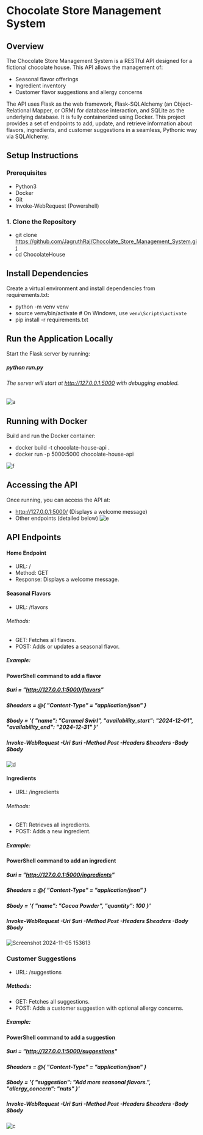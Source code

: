 # Chocolate Store Management System

## Overview
The Chocolate Store Management System is a RESTful API designed for a fictional chocolate house. This API allows the management of:

- Seasonal flavor offerings
- Ingredient inventory
- Customer flavor suggestions and allergy concerns

The API uses Flask as the web framework, Flask-SQLAlchemy (an Object-Relational Mapper, or ORM) for database interaction, and SQLite as the underlying database. It is fully containerized using Docker. This project provides a set of endpoints to add, update, and retrieve information about flavors, ingredients, and customer suggestions in a seamless, Pythonic way via SQLAlchemy.

## Setup Instructions

### Prerequisites
- Python3
- Docker
- Git
- Invoke-WebRequest (Powershell)

### 1. Clone the Repository

- git clone https://github.com/JagruthRaj/Chocolate_Store_Management_System.git
- cd ChocolateHouse

## Install Dependencies
Create a virtual environment and install dependencies from requirements.txt:
- python -m venv venv
- source venv/bin/activate  # On Windows, use `venv\Scripts\activate`
- pip install -r requirements.txt



## Run the Application Locally
Start the Flask server by running:

##### python run.py
###### The server will start at http://127.0.0.1:5000 with debugging enabled.

![a](https://github.com/user-attachments/assets/cc5b91d8-b130-4901-ae6f-e4cac28e514e)

## Running with Docker
Build and run the Docker container:
- docker build -t chocolate-house-api .
- docker run -p 5000:5000 chocolate-house-api

![f](https://github.com/user-attachments/assets/1bad641d-010d-4a0b-8b35-374dc3d887dc)

## Accessing the API
Once running, you can access the API at:

- http://127.0.0.1:5000/ (Displays a welcome message)
- Other endpoints (detailed below)
![e](https://github.com/user-attachments/assets/07f88717-d794-4537-96c4-7de6c1b3aa70)

## API Endpoints
#### Home Endpoint
- URL: /
- Method: GET
- Response: Displays a welcome message.
#### Seasonal Flavors
- URL: /flavors
###### Methods:
- GET: Fetches all flavors.
- POST: Adds or updates a seasonal flavor.

##### Example:

#### PowerShell command to add a flavor
##### $uri = "http://127.0.0.1:5000/flavors"
##### $headers = @{ "Content-Type" = "application/json" }
##### $body = '{ "name": "Caramel Swirl", "availability_start": "2024-12-01", "availability_end": "2024-12-31" }'
##### Invoke-WebRequest -Uri $uri -Method Post -Headers $headers -Body $body
![d](https://github.com/user-attachments/assets/fa2df8dd-af26-4bb7-bfa2-181c700c067e)

#### Ingredients
- URL: /ingredients
###### Methods:
- GET: Retrieves all ingredients.
- POST: Adds a new ingredient.

##### Example:

#### PowerShell command to add an ingredient
##### $uri = "http://127.0.0.1:5000/ingredients"
##### $headers = @{ "Content-Type" = "application/json" }
##### $body = '{ "name": "Cocoa Powder", "quantity": 100 }'
##### Invoke-WebRequest -Uri $uri -Method Post -Headers $headers -Body $body
![Screenshot 2024-11-05 153613](https://github.com/user-attachments/assets/fb790100-ef6b-42d2-afe4-60b358a26b5e)


### Customer Suggestions
- URL: /suggestions
##### Methods:
- GET: Fetches all suggestions.
- POST: Adds a customer suggestion with optional allergy concerns.

##### Example:

#### PowerShell command to add a suggestion
##### $uri = "http://127.0.0.1:5000/suggestions"
##### $headers = @{ "Content-Type" = "application/json" }
##### $body = '{ "suggestion": "Add more seasonal flavors.", "allergy_concern": "nuts" }'
##### Invoke-WebRequest -Uri $uri -Method Post -Headers $headers -Body $body
![c](https://github.com/user-attachments/assets/9fa77e64-edcd-4e06-b22b-c6dec733a2ac)
